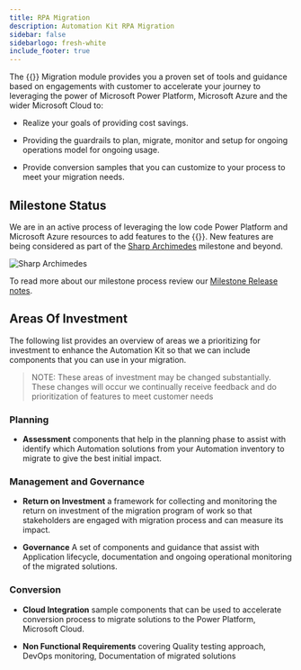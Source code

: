 ```yaml
---
title: RPA Migration
description: Automation Kit RPA Migration
sidebar: false
sidebarlogo: fresh-white
include_footer: true
---
```


The {{<product-name>}} Migration module provides you a proven set of tools and guidance based on engagements with customer to accelerate your journey to leveraging the power of Microsoft Power Platform, Microsoft Azure and the wider Microsoft Cloud to:

- Realize your goals of providing cost savings.

- Providing the guardrails to plan, migrate, monitor and setup for ongoing operations model for ongoing usage.

- Provide conversion samples that you can customize to your process to meet your migration needs.

## Milestone Status

We are in an active process of leveraging the low code Power Platform and Microsoft Azure resources to add features to the {{<product-name>}}. New features are being considered as part of the [Sharp Archimedes](/releases/november-2022) milestone and beyond.

![Sharp Archimedes](/images/sharp-archimedes.png)

To read more about our milestone process review our [Milestone Release notes](/releases/milestones).

## Areas Of Investment

The following list provides an overview of areas we a prioritizing for investment to enhance the Automation Kit so that we can include components that you can use in your migration.

> NOTE: These areas of investment may be changed substantially. These changes will occur we continually receive feedback and do prioritization of features to meet customer needs

### Planning

- **Assessment** components that help in the planning phase to assist with identify which Automation solutions from your Automation inventory to migrate to give the best initial impact.

### Management and Governance

- **Return on Investment** a framework for collecting and monitoring the return on investment of the migration program of work so that stakeholders are engaged with migration process and can measure its impact.

- **Governance** A set of components and guidance that assist with Application lifecycle, documentation and ongoing operational monitoring of the migrated solutions.

### Conversion

- **Cloud Integration** sample components that can be used to accelerate conversion process to migrate solutions to the Power Platform, Microsoft Cloud.

- **Non Functional Requirements** covering Quality testing approach, DevOps monitoring, Documentation of migrated solutions

